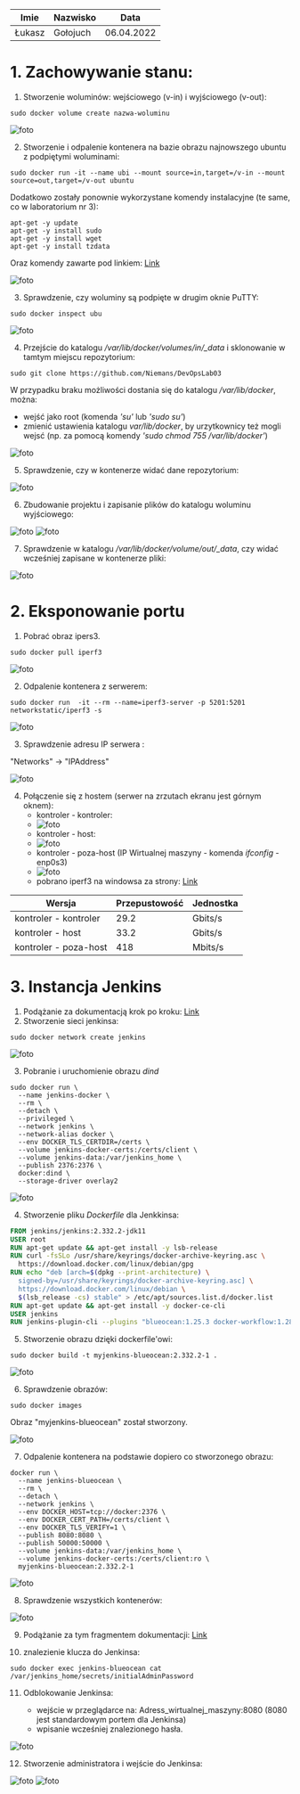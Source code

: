 | Imie   | Nazwisko   | Data       |
|--------|------------|------------|
| Łukasz | Gołojuch   | 06.04.2022 |

# 1. Zachowywanie stanu:
1. Stworzenie woluminów: wejściowego (v-in) i wyjściowego (v-out):

`sudo docker volume create nazwa-woluminu`

![foto](./Screenshot_1.png)

2. Stworzenie i odpalenie kontenera na bazie obrazu najnowszego ubuntu z podpiętymi woluminami:

`sudo docker run -it --name ubi --mount source=in,target=/v-in --mount source=out,target=/v-out ubuntu`

Dodatkowo zostały ponownie wykorzystane komendy instalacyjne (te same, co w laboratorium nr 3):

```
apt-get -y update
apt-get -y install sudo
apt-get -y install wget
apt-get -y install tzdata
```

Oraz komendy zawarte pod linkiem: [Link](https://docs.microsoft.com/en-us/dotnet/core/install/linux-ubuntu#2004-)

![foto](./Screenshot_3.png)

3. Sprawdzenie, czy woluminy są podpięte w drugim oknie PuTTY:

`sudo docker inspect ubu`

![foto](./Screenshot_2.png)

4. Przejście do katalogu */var/lib/docker/volumes/in/_data* i sklonowanie w tamtym miejscu repozytorium:

`sudo git clone https://github.com/Niemans/DevOpsLab03`

W przypadku braku możliwości dostania się do katalogu */var/lib/docker*, można:
- wejść jako root (komenda *'su'* lub *'sudo su'*)
- zmienić ustawienia katalogu *var/lib/docker*, by urzytkownicy też mogli wejsć (np. za pomocą komendy *'sudo chmod 755 /var/lib/docker'*)

![foto](./Screenshot_4.png)

5. Sprawdzenie, czy w kontenerze widać dane repozytorium:

![foto](./Screenshot_5.png)

6. Zbudowanie projektu i zapisanie plików do katalogu woluminu wyjściowego:

![foto](./Screenshot_6.png)
![foto](./Screenshot_7.png)

7. Sprawdzenie w katalogu */var/lib/docker/volume/out/_data*, czy widać wcześniej zapisane w kontenerze pliki:

![foto](./Screenshot_8.png)

# 2. Eksponowanie portu

1. Pobrać obraz ipers3.

`sudo docker pull iperf3`

![foto](./Screenshot_9.png)

2. Odpalenie kontenera z serwerem:

`sudo docker run  -it --rm --name=iperf3-server -p 5201:5201 networkstatic/iperf3 -s`

![foto](./Screenshot_10.png)

3. Sprawdzenie adresu IP serwera :

"Networks" -> "IPAddress"

![foto](./Screenshot_11.png)

4. Połączenie się z hostem (serwer na zrzutach ekranu jest górnym oknem):
     - kontroler - kontroler:
     - ![foto](./Screenshot_12.png)
     - kontroler - host:
     - ![foto](./Screenshot_14.png)
     - kontroler - poza-host (IP Wirtualnej maszyny - komenda *ifconfig* - enp0s3) 
     - ![foto](./Screenshot_13.png)
     - pobrano iperf3 na windowsa za strony: [Link](https://iperf.fr/iperf-download.php#windows)

|Wersja|Przepustowość|Jednostka|
|-|-|-|
|kontroler - kontroler|29.2| Gbits/s|
|kontroler - host|33.2|Gbits/s|
|kontroler - poza-host|418|Mbits/s|

# 3. Instancja Jenkins

1. Podążanie za dokumentacją krok po kroku: [Link]( https://www.jenkins.io/doc/book/installing/docker/)
2. Stworzenie sieci jenkinsa:

`sudo docker network create jenkins`

![foto](./Screenshot_15.png)

3. Pobranie i uruchomienie obrazu *dind*

```
sudo docker run \
  --name jenkins-docker \
  --rm \
  --detach \
  --privileged \
  --network jenkins \
  --network-alias docker \
  --env DOCKER_TLS_CERTDIR=/certs \
  --volume jenkins-docker-certs:/certs/client \
  --volume jenkins-data:/var/jenkins_home \
  --publish 2376:2376 \
  docker:dind \
  --storage-driver overlay2
```

![foto](./Screenshot_16.png)

4. Stworzenie pliku *Dockerfile* dla Jenkkinsa:

```dockerfile
FROM jenkins/jenkins:2.332.2-jdk11
USER root
RUN apt-get update && apt-get install -y lsb-release
RUN curl -fsSLo /usr/share/keyrings/docker-archive-keyring.asc \
  https://download.docker.com/linux/debian/gpg
RUN echo "deb [arch=$(dpkg --print-architecture) \
  signed-by=/usr/share/keyrings/docker-archive-keyring.asc] \
  https://download.docker.com/linux/debian \
  $(lsb_release -cs) stable" > /etc/apt/sources.list.d/docker.list
RUN apt-get update && apt-get install -y docker-ce-cli
USER jenkins
RUN jenkins-plugin-cli --plugins "blueocean:1.25.3 docker-workflow:1.28"
```

5. Stworzenie obrazu dzięki dockerfile'owi:

`sudo docker build -t myjenkins-blueocean:2.332.2-1 .`

![foto](./Screenshot_17.png)

6. Sprawdzenie obrazów:

`sudo docker images`

Obraz "myjenkins-blueocean" został stworzony.

![foto](./Screenshot_18.png)

7. Odpalenie kontenera na podstawie dopiero co stworzonego obrazu:

```
docker run \
  --name jenkins-blueocean \
  --rm \
  --detach \
  --network jenkins \
  --env DOCKER_HOST=tcp://docker:2376 \
  --env DOCKER_CERT_PATH=/certs/client \
  --env DOCKER_TLS_VERIFY=1 \
  --publish 8080:8080 \
  --publish 50000:50000 \
  --volume jenkins-data:/var/jenkins_home \
  --volume jenkins-docker-certs:/certs/client:ro \
  myjenkins-blueocean:2.332.2-1 
```

![foto](./Screenshot_19.png)

8. Sprawdzenie wszystkich kontenerów:

![foto](./Screenshot_21.png)

9. Podążanie za tym fragmentem dokumentacji: [Link](https://www.jenkins.io/doc/book/installing/docker/#setup-wizard)

10. znalezienie klucza do Jenkinsa:

`sudo docker exec jenkins-blueocean cat /var/jenkins_home/secrets/initialAdminPassword`

11. Odblokowanie Jenkinsa:

    - wejście w przeglądarce na: Adress_wirtualnej_maszyny:8080 (8080 jest standardowym portem dla Jenkinsa)
    - wpisanie wcześniej znalezionego hasła.
    
![foto](./Screenshot_20.png)

12. Stworzenie administratora i wejście do Jenkinsa:

![foto](./Screenshot_22.png)
![foto](./Screenshot_23.png)